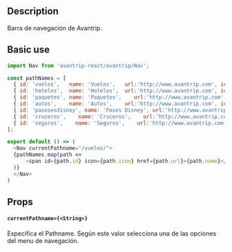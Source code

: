 ## Description
Barra de navegación de Avantrip.

## Basic use

```javascript
import Nav from 'avantrip-react/avantrip/Nav';

const pathNames = [
  { id: 'vuelos',   name: 'Vuelos',   url:'http://www.avantrip.com', icon: 'Vuelos'},
  { id: 'hoteles',  name: 'Hoteles',  url:'http://www.avantrip.com', icon: 'Hotel'},
  { id: 'paquetes', name: 'Paquetes',    url:'http://www.avantrip.com', icon: 'Paquetes'},
  { id: 'autos',    name: 'Autos',    url:'http://www.avantrip.com', icon: 'Autos'},
  { id: 'pasesesdisney', name: 'Pases Disney', url:'http://www.avantrip.com', icon: 'PasesDisney'},
  { id: 'cruceros',    name: 'Cruceros',    url:'http://www.avantrip.com', icon: 'Cruceros'},
  { id: 'seguros',    name: 'Seguros',    url:'http://www.avantrip.com', icon: 'Lock'},
];

export default () => (
  <Nav currentPathname="/vuelos/">
  {pathNames.map(path =>
      <span id={path.id} icon={path.icon} href={path.url}>{path.name}</span>
  )}
  </Nav>
)
```


## Props

#### `currentPathname={<String>}`
Especifica el Pathname. Según este valor selecciona una de
las opciones del menu de navegación.
